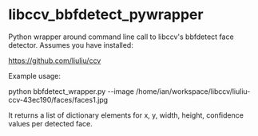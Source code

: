 libccv_bbfdetect_pywrapper
==========================

Python wrapper around command line call to libccv's bbfdetect face detector. Assumes you have installed:

https://github.com/liuliu/ccv


Example usage:

python bbfdetect_wrapper.py --image /home/ian/workspace/libccv/liuliu-ccv-43ec190/faces/faces1.jpg

It returns a list of dictionary elements for x, y, width, height, confidence values per detected face.
